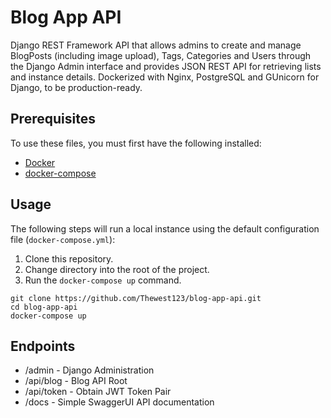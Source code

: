 # Blog App API

Django REST Framework API that allows admins to create and manage BlogPosts (including image upload), Tags, Categories and Users through the Django Admin interface and provides JSON REST API for retrieving lists and instance details.
Dockerized with Nginx, PostgreSQL and GUnicorn for Django, to be production-ready.

## Prerequisites 
To use these files, you must first have the following installed:
-   [Docker](https://docs.docker.com/engine/installation/)
-   [docker-compose](https://docs.docker.com/compose/install/)

## Usage
The following steps will run a local instance using the default configuration file (`docker-compose.yml`):

1.  Clone this repository.
2.  Change directory into the root of the project.
3.  Run the `docker-compose up` command.

```
git clone https://github.com/Thewest123/blog-app-api.git
cd blog-app-api
docker-compose up
```    

## Endpoints
 - /admin - Django Administration
 - /api/blog - Blog API Root
 - /api/token - Obtain JWT Token Pair
 - /docs - Simple SwaggerUI API documentation
